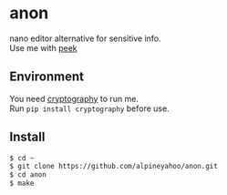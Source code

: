# anon
nano editor alternative for sensitive info.  
Use me with [peek](https://github.com/alpineyahoo/peek)

## Environment
You need [cryptography](https://cryptography.io/) to run me.  
Run `pip install cryptography` before use.

## Install

```bash
$ cd ~
$ git clone https://github.com/alpineyahoo/anon.git
$ cd anon
$ make
```
